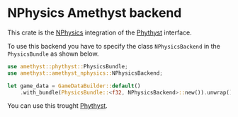 # NPhysics Amethyst backend

This crate is the [NPhysics] integration of the [Phythyst] interface.

To use this backend you have to specify the class `NPhysicsBackend` in the `PhysicsBundle` as shown below.

```rust
use amethyst::phythyst::PhysicsBundle;
use amethyst::amethyst_nphysics::NPhysicsBackend;

let game_data = GameDataBuilder::default()
    .with_bundle(PhysicsBundle::<f32, NPhysicsBackend>::new()).unwrap()
```

You can use this trought [Phythyst].

[NPhysics]: https://nphysics.org/
[Phythyst]: https://github.com/AndreaCatania/amethyst_phythyst